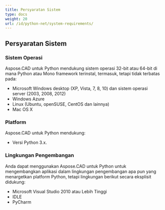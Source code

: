```yaml
---
title: Persyaratan Sistem
type: docs
weight: 20
url: /id/python-net/system-requirements/
---
```


## **Persyaratan Sistem**

### **Sistem Operasi**

Aspose.CAD untuk Python mendukung sistem operasi 32-bit atau 64-bit di mana Python atau Mono framework terinstal, termasuk, tetapi tidak terbatas pada:

- Microsoft Windows desktop (XP, Vista, 7, 8, 10) dan sistem operasi server (2003, 2008, 2012)
- Windows Azure
- Linux (Ubuntu, openSUSE, CentOS dan lainnya)
- Mac OS X

### **Platform**

Aspose.CAD untuk Python mendukung:

- Versi Python 3.x.

### **Lingkungan Pengembangan**

Anda dapat menggunakan Aspose.CAD untuk Python untuk mengembangkan aplikasi dalam lingkungan pengembangan apa pun yang menargetkan platform Python, tetapi lingkungan berikut secara eksplisit didukung:

- Microsoft Visual Studio 2010 atau Lebih Tinggi
- IDLE
- PyCharm
